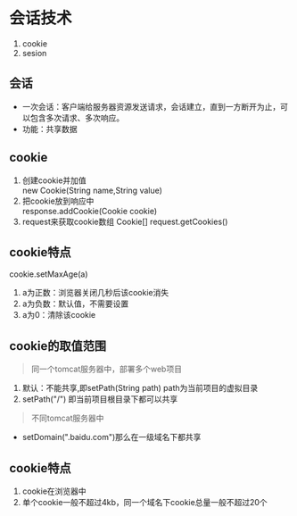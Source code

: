 # 会话技术
1. cookie
2. sesion
## 会话
- 一次会话：客户端给服务器资源发送请求，会话建立，直到一方断开为止，可以包含多次请求、多次响应。
- 功能：共享数据

## cookie
1. 创建cookie并加值  
    new Cookie(String name,String value)  
2. 把cookie放到响应中  
    response.addCookie(Cookie cookie)  
3. request来获取cookie数组
    Cookie[] request.getCookies()

## cookie特点 
cookie.setMaxAge(a)  
1. a为正数：浏览器关闭几秒后该cookie消失
2. a为负数：默认值，不需要设置
3. a为0：清除该cookie


## cookie的取值范围
> 同一个tomcat服务器中，部署多个web项目
1. 默认：不能共享,即setPath(String path) path为当前项目的虚拟目录
2. setPath("/") 即当前项目根目录下都可以共享
> 不同tomcat服务器中  
- setDomain(".baidu.com")那么在一级域名下都共享


## cookie特点
1. cookie在浏览器中
2. 单个cookie一般不超过4kb，同一个域名下cookie总量一般不超过20个


